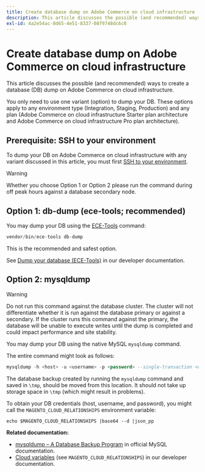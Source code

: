 ```yaml
---
title: Create database dump on Adobe Commerce on cloud infrastructure
description: This article discusses the possible (and recommended) ways to create a database (DB) dump on Adobe Commerce on cloud infrastructure.
exl-id: 4a2e54ac-8d65-4e51-8337-08f9748dc6c0
---
```

# Create database dump on Adobe Commerce on cloud infrastructure

This article discusses the possible (and recommended) ways to create a database (DB) dump on Adobe Commerce on cloud infrastructure.

You only need to use one variant (option) to dump your DB. These options apply to any environment type (Integration, Staging, Production) and any plan (Adobe Commerce on cloud infrastructure Starter plan architecture and Adobe Commerce on cloud infrastructure Pro plan architecture).

## Prerequisite: SSH to your environment

To dump your DB on Adobe Commerce on cloud infrastructure with any variant discussed in this article, you must first [SSH to your environment](https://experienceleague.adobe.com/docs/commerce-cloud-service/user-guide/develop/secure-connections.html).

>[!WARNING]
>
>Whether you choose Option 1 or Option 2 please run the command during off peak hours against a database secondary node.

## Option 1: db-dump (**ece-tools; recommended**)

You may dump your DB using the [ECE-Tools](https://experienceleague.adobe.com/docs/commerce-cloud-service/user-guide/dev-tools/ece-tools/update-package.html) command:

```php
vendor/bin/ece-tools db-dump
```

This is the recommended and safest option.

 See [Dump your database (ECE-Tools)](https://experienceleague.adobe.com/docs/commerce-cloud-service/user-guide/develop/storage/snapshots.html) in our developer documentation.

## Option 2: mysqldump

>[!WARNING]
>
>Do not run this command against the database cluster. The cluster will not differentiate whether it is run against the database primary or against a secondary. If the cluster runs this command against the primary, the database will be unable to execute writes until the dump is completed and could impact performance and site stability.

You may dump your DB using the native MySQL `mysqldump` command.

The entire command might look as follows:

```sql
mysqldump -h <host> -u <username> -p <password> --single-transaction <db_name> | gzip > /tmp/<dump_name>.sql.gz
```

The database backup created by running the `mysqldump` command and saved in `\tmp`, should be moved from this location. It should not take up storage space in `\tmp` (which might result in problems).

To obtain your DB credentials (host, username, and password), you might call the `MAGENTO_CLOUD_RELATIONSHIPS` environment variable:

```
echo $MAGENTO_CLOUD_RELATIONSHIPS |base64 --d |json_pp
```

 **Related documentation:**

* [mysqldump &ndash; A Database Backup Program](https://dev.mysql.com/doc/refman/8.0/en/mysqldump.html) in official MySQL documentation.
* [Cloud variables](https://experienceleague.adobe.com/docs/commerce-cloud-service/user-guide/configure/env/stage/variables-cloud.html) (see `MAGENTO_CLOUD_RELATIONSHIPS`) in our developer documentation.
